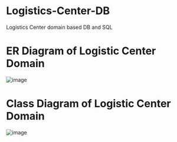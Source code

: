 # Logistics-Center-DB
Logistics Center domain based DB and SQL

# ER Diagram of Logistic Center Domain
![image](https://user-images.githubusercontent.com/44074601/190872967-55fecf43-b431-4f6a-a3dd-2ac2806e2daf.png)

# Class Diagram of Logistic Center Domain
![image](https://user-images.githubusercontent.com/44074601/190872987-57b0f6da-3d6c-4297-b767-6409bb29ed94.png)
